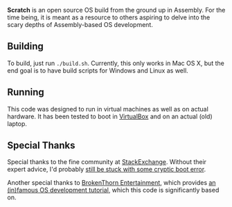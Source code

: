 **Scratch** is an open source OS build from the ground up in Assembly. For the time being, it is meant as a resource to others aspiring to delve into the scary depths of Assembly-based OS development.

Building
--------
To build, just run `./build.sh`. Currently, this only works in Mac OS X, but the end goal is to have build scripts for Windows and Linux as well.

Running
-------
This code was designed to run in virtual machines as well as on actual hardware. It has been tested to boot in [VirtualBox](http://virtualbox.org) and on an actual (old) laptop.

Special Thanks
--------------
Special thanks to the fine community at [StackExchange](http://stackexchange.com). Without their expert advice, I'd probably [still be stuck with some cryptic boot error](http://stackoverflow.com/questions/10006624).

Another special thanks to [BrokenThorn Entertainment](http://brokenthorn.com), which provides [an (in)famous OS development tutorial](http://www.brokenthorn.com/Resources/OSDevIndex.html), which this code is significantly based on.
